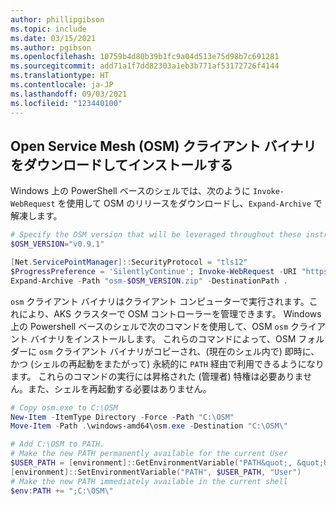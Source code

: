 ```yaml
---
author: phillipgibson
ms.topic: include
ms.date: 03/15/2021
ms.author: pgibson
ms.openlocfilehash: 10759b4d80b39b1fc9a04d513e75d98b7c691281
ms.sourcegitcommit: add71a1f7dd82303a1eb3b771af53172726f4144
ms.translationtype: HT
ms.contentlocale: ja-JP
ms.lasthandoff: 09/03/2021
ms.locfileid: "123440100"
---
```

## <a name="download-and-install-the-open-service-mesh-osm-client-binary"></a>Open Service Mesh (OSM) クライアント バイナリをダウンロードしてインストールする

Windows 上の PowerShell ベースのシェルでは、次のように `Invoke-WebRequest` を使用して OSM のリリースをダウンロードし、`Expand-Archive` で解凍します。

```powershell
# Specify the OSM version that will be leveraged throughout these instructions
$OSM_VERSION="v0.9.1"

[Net.ServicePointManager]::SecurityProtocol = "tls12"
$ProgressPreference = 'SilentlyContinue'; Invoke-WebRequest -URI "https://github.com/openservicemesh/osm/releases/download/$OSM_VERSION/osm-$OSM_VERSION-windows-amd64.zip&quot; -OutFile &quot;osm-$OSM_VERSION.zip"
Expand-Archive -Path "osm-$OSM_VERSION.zip" -DestinationPath .
```

`osm` クライアント バイナリはクライアント コンピューターで実行されます。これにより、AKS クラスターで OSM コントローラーを管理できます。 Windows 上の Powershell ベースのシェルで次のコマンドを使用して、OSM `osm` クライアント バイナリをインストールします。 これらのコマンドによって、OSM フォルダーに `osm` クライアント バイナリがコピーされ、(現在のシェル内で) 即時に、かつ (シェルの再起動をまたがって) 永続的に `PATH` 経由で利用できるようになります。 これらのコマンドの実行には昇格された (管理者) 特権は必要ありません。また、シェルを再起動する必要はありません。

```powershell
# Copy osm.exe to C:\OSM
New-Item -ItemType Directory -Force -Path "C:\OSM"
Move-Item -Path .\windows-amd64\osm.exe -Destination "C:\OSM\"

# Add C:\OSM to PATH.
# Make the new PATH permanently available for the current User
$USER_PATH = [environment]::GetEnvironmentVariable("PATH&quot;, &quot;User&quot;) + &quot;;C:\OSM\"
[environment]::SetEnvironmentVariable("PATH", $USER_PATH, "User")
# Make the new PATH immediately available in the current shell
$env:PATH += ";C:\OSM\"
```
